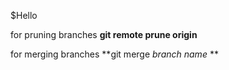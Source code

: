 $Hello

for pruning branches **git remote prune origin**

for merging branches **git merge *branch name* **
